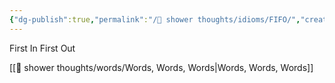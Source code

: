 ```yaml
---
{"dg-publish":true,"permalink":"/🚿 shower thoughts/idioms/FIFO/","created":"2024-03-12T20:54:14.950-05:00","updated":"2024-03-12T23:20:09.000-05:00"}
---
```


First In First Out

[[🚿 shower thoughts/words/Words, Words, Words\|Words, Words, Words]]
